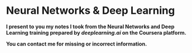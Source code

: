 # Neural Networks & Deep Learning

**I present to you my notes I took from the Neural Networks and Deep Learning training prepared by *deeplearning.ai* on the Coursera platform.**

**You can contact me for missing or incorrect information.**
